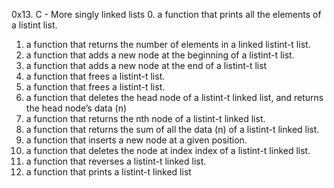 0x13. C - More singly linked lists
0. a function that prints all the elements of a listint list.
1. a function that returns the number of elements in a linked listint-t list.
2. a function that adds a new node at the beginning of a listint-t list.
3. a function that adds a new node at the end of a listint-t list
4. a function that frees a listint-t list.
5. a function that frees a listint-t list.
6. a function that deletes the head node of a listint-t linked list, and returns the head node’s data (n)
7. a function that returns the nth node of a listint-t linked list.
8. a function that returns the sum of all the data (n) of a listint-t linked list.
9. a function that inserts a new node at a given position.
10. a function that deletes the node at index index of a listint-t linked list.
11. a function that reverses a listint-t linked list.
12. a function that prints a listint-t linked list

